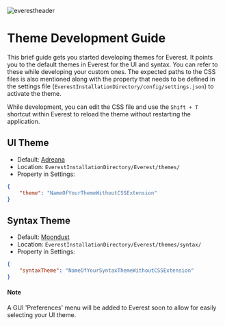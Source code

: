 ![everestheader](https://user-images.githubusercontent.com/23148259/39124644-c886b47a-4719-11e8-953c-f079b3edb664.png)

# Theme Development Guide
This brief guide gets you started developing themes for Everest. It points you to the default themes in Everest for the UI and syntax. You can refer to these while developing your custom ones. The expected paths to the CSS files is also mentioned along with the property that needs to be defined in the settings file (`EverestInstallationDirectory/config/settings.json`) to activate the theme.

While development, you can edit the CSS file and use the `Shift + T` shortcut within Everest to reload the theme without restarting the application.

## UI Theme
- Default: [Adreana](https://github.com/RohitAwate/RESTaurant/blob/master/src/main/resources/css/Adreana.css)
- Location: `EverestInstallationDirectory/Everest/themes/`
- Property in Settings:
```json
{
    "theme": "NameOfYourThemeWithoutCSSExtension"
}
```

## Syntax Theme
- Default: [Moondust](https://github.com/RohitAwate/Everest/blob/master/src/main/resources/css/syntax/Moondust.css)
- Location: `EverestInstallationDirectory/Everest/themes/syntax/`
- Property in Settings:
```json
{
    "syntaxTheme": "NameOfYourSyntaxThemeWithoutCSSExtension"
}
```

#### Note
A GUI 'Preferences' menu will be added to Everest soon to allow for easily selecting your UI theme.